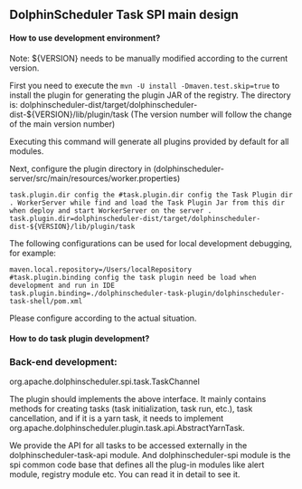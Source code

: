 ## DolphinScheduler Task SPI main design

#### How to use development environment?

Note: ${VERSION} needs to be manually modified according to the current version.

First you need to execute the `mvn -U install -Dmaven.test.skip=true` to install the plugin for generating the plugin JAR of the registry. The directory is: dolphinscheduler-dist/target/dolphinscheduler-dist-${VERSION}/lib/plugin/task (The version number will follow the change of the main version number)

Executing this command will generate all plugins provided by default for all modules.

Next, configure the plugin directory in (dolphinscheduler-server/src/main/resources/worker.properties)

```
task.plugin.dir config the #task.plugin.dir config the Task Plugin dir . WorkerServer while find and load the Task Plugin Jar from this dir when deploy and start WorkerServer on the server .
task.plugin.dir=dolphinscheduler-dist/target/dolphinscheduler-dist-${VERSION}/lib/plugin/task
```

The following configurations can be used for local development debugging, for example:

```
maven.local.repository=/Users/localRepository
#task.plugin.binding config the task plugin need be load when development and run in IDE
task.plugin.binding=./dolphinscheduler-task-plugin/dolphinscheduler-task-shell/pom.xml
```

Please configure according to the actual situation.

#### How to do task plugin development?

### Back-end development:

org.apache.dolphinscheduler.spi.task.TaskChannel

The plugin should implements the above interface.  It mainly contains methods for creating tasks (task initialization, task run, etc.), task cancellation, and if it is a yarn task, it needs to implement org.apache.dolphinscheduler.plugin.task.api.AbstractYarnTask.

We provide the API for all tasks to be accessed externally in the dolphinscheduler-task-api module. And dolphinscheduler-spi module is the spi common code base that defines all the plug-in modules like alert module, registry module etc. You can read it in detail to see it.
